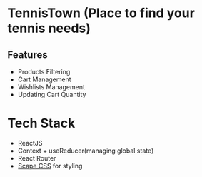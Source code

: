 # TennisTown (Place to find your tennis needs)

## Features

- Products Filtering
- Cart Management
- Wishlists Management
- Updating Cart Quantity

# Tech Stack

- ReactJS
- Context + useReducer(managing global state)
- React Router
- [Scape CSS](https://scapecss.netlify.app/) for styling
